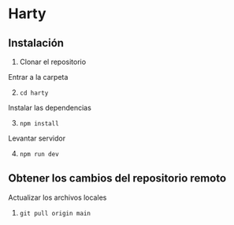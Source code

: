 # Harty

## Instalación
1. Clonar el repositorio

Entrar a la carpeta

2. `cd harty`

Instalar las dependencias

3. `npm install`

Levantar servidor

4. `npm run dev`

## Obtener los cambios del repositorio remoto
Actualizar los archivos locales

1. `git pull origin main`